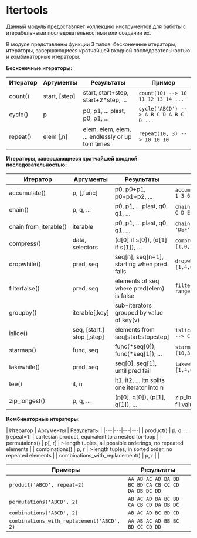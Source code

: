 # Itertools

Данный модуль предоставляет коллекцию инструментов для работы с итерабельными последовательностями или создания их.

В модуле представлены функции 3 типов: бесконечные итераторы, итераторы, завершающиеся кратчайшей входной последовательностью и комбинаторные итераторы.

**Бесконечные итераторы:**

| Итератор | Аргументы | Результаты | Пример |
|---|---|---|---|
| count() | start, [step] | start, start+step, start+2*step, ... | `count(10) --> 10 11 12 13 14 ...` |
| cycle() | p | p0, p1, ... plast, p0, p1, ... | `cycle('ABCD') --> A B C D A B C D ...` |
| repeat() | elem [,n] | elem, elem, elem, ... endlessly or up to n times | `repeat(10, 3) --> 10 10 10` |

**Итераторы, завершающиеся кратчайшей входной последовательностью:**

| Итератор | Аргументы | Результаты | Пример |
|---|---|---|---|
| accumulate() | p, [,func] | p0, p0+p1, p0+p1+p2, ... | `accumulate([1,2,3,4,5]) --> 1 3 6 10 15` |
| chain() | p, q, ... | p0, p1, ... plast, q0, q1, ... | `chain('ABC', 'DEF') --> A B C D E F` |
| chain.from_iterable() | iterable | p0, p1, ... plast, q0, q1, ... | `chain.from_iterable(['ABC', 'DEF']) --> A B C D E F` |
| compress() | data, selectors | (d[0] if s[0]), (d[1] if s[1]), … | `compress('ABCDEF', [1,0,1,0,1,1]) --> A C E F` |
| dropwhile() | pred, seq | seq[n], seq[n+1], starting when pred fails | `dropwhile(lambda x: x<5, [1,4,6,4,1]) --> 6 4 1` |
| filterfalse() | pred, seq | elements of seq where pred(elem) is false | `filterfalse(lambda x: x%2, range(10)) --> 0 2 4 6 8` |
| groupby() | iterable[,key] | sub-iterators grouped by value of key(v) |  |
| islice() | seq, [start,] stop [,step] | elements from seq[start:stop:step] | `islice('ABCDEFG', 2, None) --> C D E F G` |
| starmap() | func, seq | func(*seq[0]), func(*seq[1]), ... | `starmap(pow, [(2,5), (3,2), (10,3)]) --> 32 9 1000` |
| takewhile() | pred, seq | seq[0], seq[1], until pred fail | `takewhile(lambda x: x<5, [1,4,6,4,1]) --> 1 4` |
| tee() | it, n | it1, it2, ... itn splits one iterator into n |  |
| zip_longest() | p, q, ... | (p[0], q[0]), (p[1], q[1]), ... | zip_longest('ABCD', 'xy', fillvalue='-') --> Ax By C- D- |

**Комбинаторные итераторы:**

| Итератор | Аргументы | Результаты |
|---|---|---|---|
| product() | p, q, ... [repeat=1] | cartesian product, equivalent to a nested for-loop |
| permutaions() | p[, r] | r-length tuples, all possible orderings, no repeated elements |
| combinations() | p, r | r-length tuples, in sorted order, no repeated elements |
| combinations_with_replacement() | p, r |  |


| Примеры | Результаты |
|---|---|
| `product('ABCD', repeat=2)` | `AA AB AC AD BA BB BC BD CA CB CC CD DA DB DC DD` |
| `permutations('ABCD', 2)` | `AB AC AD BA BC BD CA CB CD DA DB DC` |
| `combinations('ABCD', 2)` | `AB AC AD BC BD CD` |
| `combinations_with_replacement('ABCD', 2)` | `AA AB AC AD BB BC BD CC CD DD` |
